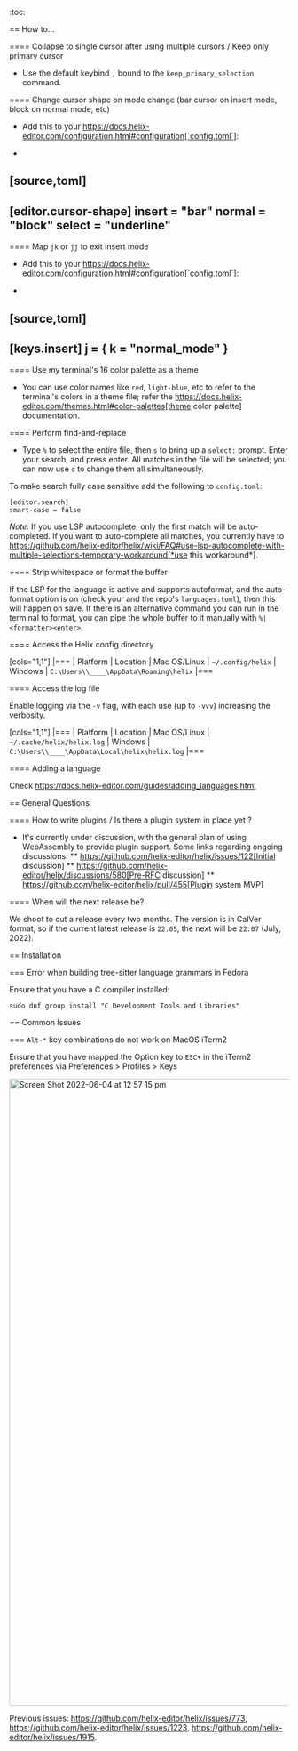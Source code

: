 :toc:

== How to...

==== Collapse to single cursor after using multiple cursors / Keep only primary cursor
- Use the default keybind `,` bound to the `keep_primary_selection` command.

==== Change cursor shape on mode change (bar cursor on insert mode, block on normal mode, etc)

- Add this to your https://docs.helix-editor.com/configuration.html#configuration[`config.toml`]:
+
[source,toml]
----
[editor.cursor-shape]
insert = "bar"
normal = "block"
select = "underline"
----

==== Map `jk` or `jj` to exit insert mode

- Add this to your https://docs.helix-editor.com/configuration.html#configuration[`config.toml`]:
+
[source,toml]
----
[keys.insert]
j = { k = "normal_mode" }
----

==== Use my terminal's 16 color palette as a theme

- You can use color names like `red`, `light-blue`, etc to refer to
the terminal's colors in a theme file; refer the
https://docs.helix-editor.com/themes.html#color-palettes[theme color palette]
documentation.

==== Perform find-and-replace

- Type `%` to select the entire file, then `s` to bring up a `select:` prompt. Enter your search, and press enter. All matches in the file will be selected; you can now use `c` to change them all simultaneously.

To make search fully case sensitive add the following to `config.toml`:
```
[editor.search]
smart-case = false
```

_Note:_ If you use LSP autocomplete, only the first match will be auto-completed. If you want to auto-complete all matches, you currently have to https://github.com/helix-editor/helix/wiki/FAQ#use-lsp-autocomplete-with-multiple-selections-temporary-workaround[*use this workaround*].

==== Strip whitespace or format the buffer

If the LSP for the language is active and supports autoformat, and the auto-format option is on (check your and the repo's `languages.toml`), then this will happen on save. If there is an alternative command you can run in the terminal to format, you can pipe the whole buffer to it manually with `%|<formatter><enter>`.

==== Access the Helix config directory

[cols="1,1"]
|===
| Platform | Location
| Mac OS/Linux
| `~/.config/helix`
| Windows
| `C:\Users\\____\AppData\Roaming\helix`
|===

==== Access the log file

Enable logging via the `-v` flag, with each use (up to `-vvv`) increasing the verbosity.

[cols="1,1"]
|===
| Platform | Location
| Mac OS/Linux
| `~/.cache/helix/helix.log` 
| Windows
| `C:\Users\\____\AppData\Local\helix\helix.log`
|===

==== Adding a language

Check https://docs.helix-editor.com/guides/adding_languages.html

== General Questions

==== How to write plugins / Is there a plugin system in place yet ?

* It's currently under discussion, with the general plan of using WebAssembly to
provide plugin support. Some links regarding ongoing discussions:
 ** https://github.com/helix-editor/helix/issues/122[Initial discussion]
 ** https://github.com/helix-editor/helix/discussions/580[Pre-RFC discussion]
 ** https://github.com/helix-editor/helix/pull/455[Plugin system MVP]

==== When will the next release be?

We shoot to cut a release every two months. The version is in CalVer format, so if the current latest release is `22.05`, the next will be `22.07` (July, 2022).

== Installation

=== Error when building tree-sitter language grammars in Fedora

Ensure that you have a C compiler installed:

```shell
sudo dnf group install "C Development Tools and Libraries"
```

== Common Issues

=== `Alt-*` key combinations do not work on MacOS iTerm2

Ensure that you have mapped the Option key to `ESC+` in the iTerm2 preferences via Preferences > Profiles > Keys 

<img width="1128" alt="Screen Shot 2022-06-04 at 12 57 15 pm" src="https://user-images.githubusercontent.com/863286/171976896-e7dcc77d-4773-41a8-a96f-e163e207cfe4.png">

Previous issues: https://github.com/helix-editor/helix/issues/773, https://github.com/helix-editor/helix/issues/1223, https://github.com/helix-editor/helix/issues/1915.